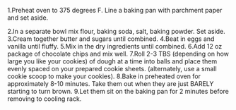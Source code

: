 1.Preheat oven to 375 degrees F. Line a baking pan with parchment paper and set aside.

2.In a separate bowl mix flour, baking soda, salt, baking powder. Set aside.
3.Cream together butter and sugars until combined.
4.Beat in eggs and vanilla until fluffy.
5.Mix in the dry ingredients until combined.
6.Add 12 oz package of chocolate chips and mix well.
7.Roll 2-3 TBS (depending on how large you like your cookies) of dough at a time into balls and place them evenly spaced on your prepared cookie sheets. (alternately, use a small cookie scoop to make your cookies).
8.Bake in preheated oven for approximately 8-10 minutes. Take them out when they are just BARELY starting to turn brown.
9.Let them sit on the baking pan for 2 minutes before removing to cooling rack.
